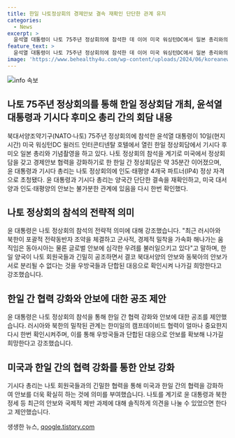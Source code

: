 ```yaml
---
title: 한일 나토정상회의 경제안보 결속 재확인 단단한 관계 유지
categories:
  - News
excerpt: >
  윤석열 대통령이 나토 75주년 정상회의에 참석한 데 이어 미국 워싱턴DC에서 일본 총리와의 한일 정상회담을 갖고 양국 간 경제안보 협력을 강화하기로 했다. 회담은 35분간 진행되었으며, 윤 대통령과 기시다 총리는 나토 정상회의에 인도·태평양 4개국 파트너(IP4) 정상 자격으로 초청됐다. 두 정상은 국제안보와 국제적 과제에 대해 의견을 교환하면서 미국과 일본 사이의 긴밀한 협력을 강조했다.
feature_text: >
  윤석열 대통령이 나토 75주년 정상회의에 참석한 데 이어 미국 워싱턴DC에서 일본 총리와의 한일 정상회담을 갖고 양국 간 경제안보 협력을 강화하기로 했다. 회담은 35분간 진행되었으며, 윤 대통령과 기시다 총리는 나토 정상회의에 인도·태평양 4개국 파트너(IP4) 정상 자격으로 초청됐다. 두 정상은 국제안보와 국제적 과제에 대해 의견을 교환하면서 미국과 일본 사이의 긴밀한 협력을 강조했다.
image: 'https://www.behealthy4u.com/wp-content/uploads/2024/06/koreanews.jpg'
---
```


<p><img src="https://www.behealthy4u.com/wp-content/uploads/2024/06/koreanews.jpg" alt="info 속보" /></p>

<h2 data-ke-size="size26">나토 75주년 정상회의를 통해 한일 정상회담 개최, 윤석열 대통령과 기시다 후미오 총리 간의 회담 내용</h2>

<p data-ke-size="size16">북대서양조약기구(NATO·나토) 75주년 정상회의에 참석한 윤석열 대통령이 10일(현지시간) 미국 워싱턴DC 윌러드 인터콘티넨탈 호텔에서 열린 한일 정상회담에서 기시다 후미오 일본 총리와 기념촬영을 하고 있다. 나토 정상회의 참석을 계기로 미국에서 정상회담을 갖고 경제안보 협력을 강화하기로 한 한일 간 정상회담은 약 35분간 이어졌으며, 윤 대통령과 기시다 총리는 나토 정상회의에 인도·태평양 4개국 파트너(IP4) 정상 자격으로 초청됐다. 윤 대통령과 기시다 총리는 양국간 단단한 결속을 재확인하고, 미국 대서양과 인도·태평양의 안보는 불가분한 관계에 있음을 다시 한번 확인했다.</p>

<h2 data-ke-size="size26">나토 정상회의 참석의 전략적 의미</h2>

<p data-ke-size="size16">윤 대통령은 나토 정상회의 참석의 전략적 의미에 대해 강조했습니다. "최근 러시아와 북한이 포괄적 전략동반자 조약을 체결하고 군사적, 경제적 밀착을 가속화 해나가는 움직임은 동아시아는 물론 글로벌 안보에 심각한 우려를 불러일으키고 있다"고 말하며, 한일 양국이 나토 회원국들과 긴밀히 공조하면서 결코 북대서양의 안보와 동북아의 안보가 서로 분리될 수 없다는 것을 우방국들과 단합된 대응으로 확인시켜 나가길 희망한다고 강조했습니다.</p>

<h2 data-ke-size="size26">한일 간 협력 강화와 안보에 대한 공조 제안</h2>

<p data-ke-size="size16">윤 대통령은 나토 정상회의 참석을 통해 한일 간 협력 강화와 안보에 대한 공조를 제안했습니다. 러시아와 북한의 밀착된 관계는 한미일의 캠프데이비드 협력이 얼마나 중요한지 다시 한번 확인시켜주며, 이를 통해 우방국들과 단합된 대응으로 안보를 확보해 나가길 희망한다고 강조했습니다.</p>

<h2 data-ke-size="size26">미국과 한일 간의 협력 강화를 통한 안보 강화</h2>

<p data-ke-size="size16">기시다 총리는 나토 회원국들과의 긴밀한 협력을 통해 미국과 한일 간의 협력을 강화하여 안보를 더욱 확실히 하는 것에 의미를 부여했습니다. 나토를 계기로 윤 대통령과 북한 정세 등 최근의 안보와 국제적 제반 과제에 대해 솔직하게 의견을 나눌 수 있었으면 한다고 제안했습니다.</p>
생생한 뉴스, <a href="https://qoogle.tistory.com" rel="dofollow">qoogle.tistory.com</a>


